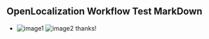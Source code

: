 ## OpenLocalization Workflow Test MarkDown
* ![image1](.\832c3706-4ad2-4435-8f4b-926922a3f1d7.PNG)   ![image2](.\b7fcdb0e-c30f-48e3-be4b-972df7bc9d10.png) 
thanks!